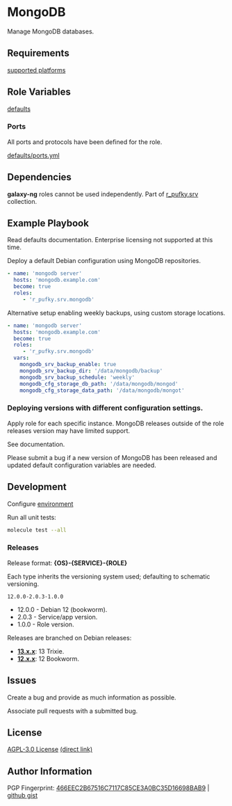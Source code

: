 # MongoDB
Manage MongoDB databases.

## Requirements
[supported platforms](https://github.com/r-pufky/ansible_mongodb/blob/main/meta/main.yml)

## Role Variables
[defaults](https://github.com/r-pufky/ansible_mongodb/tree/main/defaults/main)

### Ports
All ports and protocols have been defined for the role.

[defaults/ports.yml](https://github.com/r-pufky/ansible_mongodb/blob/main/defaults/main/ports.yml)

## Dependencies
**galaxy-ng** roles cannot be used independently. Part of
[r_pufky.srv](https://github.com/r-pufky/ansible_collection_srv) collection.

## Example Playbook
Read defaults documentation. Enterprise licensing not supported at this time.

Deploy a default Debian configuration using MongoDB repositories.
``` yaml
- name: 'mongodb server'
  hosts: 'mongodb.example.com'
  become: true
  roles:
     - 'r_pufky.srv.mongodb'
```


Alternative setup enabling weekly backups, using custom storage locations.
``` yaml
- name: 'mongodb server'
  hosts: 'mongodb.example.com'
  become: true
  roles:
     - 'r_pufky.srv.mongodb'
  vars:
    mongodb_srv_backup_enable: true
    mongodb_srv_backup_dir: '/data/mongodb/backup'
    mongodb_srv_backup_schedule: 'weekly'
    mongodb_cfg_storage_db_path: '/data/mongodb/mongod'
    mongodb_cfg_storage_data_path: '/data/mongodb/mongot'
```

### Deploying versions with different configuration settings.
Apply role for each specific instance. MongoDB releases outside of the role
releases version may have limited support.

See documentation.

Please submit a bug if a new version of MongoDB has been released and updated
default configuration variables are needed.

## Development
Configure [environment](https://github.com/r-pufky/ansible_collection_docs/blob/main/ansible/environment.md)

Run all unit tests:
``` bash
molecule test --all
```

### Releases
Release format: **{OS}-{SERVICE}-{ROLE}**

Each type inherits the versioning system used; defaulting to schematic
versioning.

`12.0.0-2.0.3-1.0.0`

* 12.0.0 - Debian 12 (bookworm).
* 2.0.3 - Service/app version.
* 1.0.0 - Role version.

Releases are branched on Debian releases:

* **[13.x.x](https://github.com/r-pufky/ansible_mongodb)**: 13 Trixie.
* **[12.x.x](https://github.com/r-pufky/ansible_mongodb/tree/12.x)**: 12 Bookworm.

## Issues
Create a bug and provide as much information as possible.

Associate pull requests with a submitted bug.

## License
[AGPL-3.0 License](https://www.tldrlegal.com/license/gnu-affero-general-public-license-v3-agpl-3-0)
 [(direct link)](https://github.com/r-pufky/ansible_mongodb/blob/main/LICENSE)

## Author Information
PGP Fingerprint: [466EEC2B67516C7117C85CE3A0BC35D16698BAB9](https://keys.openpgp.org/vks/v1/by-fingerprint/466EEC2B67516C7117C85CE3A0BC35D16698BAB9)
| [github gist](https://gist.github.com/r-pufky/a8df36977c55b5bb20829267c4c49d22)
